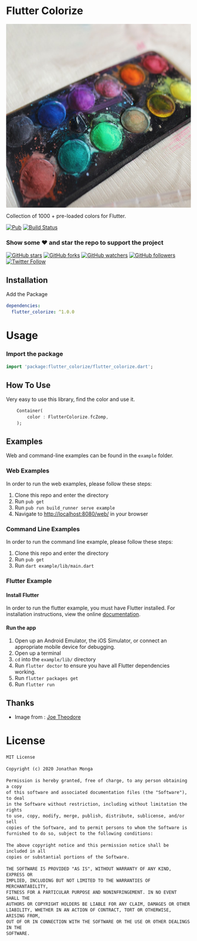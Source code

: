 # Flutter Colorize

<img src="https://raw.githubusercontent.com/JonathanMonga/flutter_colorize/master/images/header.jpg" align="center" alt="Header" height="500" width="100%"/>

Collection of 1000 + pre-loaded colors for Flutter.

[![Pub](https://img.shields.io/badge/pub-1.0.0)](https://pub.dev/packages/flutter_colorize)
[![Build Status](https://travis-ci.org/JonathanMonga/flutter_colorize.svg?branch=master)](https://travis-ci.org/JonathanMonga/flutter_colorize)

### Show some :heart: and star the repo to support the project

[![GitHub stars](https://img.shields.io/github/stars/JonathanMonga/flutter_colorize?style=social&label=Star)](https://github.com/JonathanMonga/flutter_colorize) [![GitHub forks](https://img.shields.io/github/forks/JonathanMonga/flutter_colorize?style=social&label=Fork)](https://github.com/JonathanMonga/flutter_colorize/fork) [![GitHub watchers](https://img.shields.io/github/watchers/JonathanMonga/flutter_colorize?style=social&label=Watch)](https://github.com/JonathanMonga/flutter_colorize) [![GitHub followers](https://img.shields.io/github/followers/JonathanMonga.svg?style=social&label=Follow)](https://github.com/JonathanMonga)  
[![Twitter Follow](https://img.shields.io/twitter/follow/jonathan_monga.svg?style=social)](https://twitter.com/jonathan_monga)

## Installation

Add the Package

```yaml
dependencies:
  flutter_colorize: ^1.0.0
```

# Usage

### Import the package

```dart
import 'package:flutter_colorize/flutter_colorize.dart';
```

## How To Use

Very easy to use this library, find the color and use it.

```dart
    Container(
        color : FlutterColorize.fcZomp,
    );
```

## Examples

Web and command-line examples can be found in the `example` folder.

### Web Examples

In order to run the web examples, please follow these steps:

1. Clone this repo and enter the directory
2. Run `pub get`
3. Run `pub run build_runner serve example`
4. Navigate to [http://localhost:8080/web/](http://localhost:8080/web/) in your browser

### Command Line Examples

In order to run the command line example, please follow these steps:

1. Clone this repo and enter the directory
2. Run `pub get`
3. Run `dart example/lib/main.dart`

### Flutter Example

#### Install Flutter

In order to run the flutter example, you must have Flutter installed. For installation instructions, view the online
[documentation](https://flutter.io/).

#### Run the app

1. Open up an Android Emulator, the iOS Simulator, or connect an appropriate mobile device for debugging.
2. Open up a terminal
3. `cd` into the `example/lib/` directory
4. Run `flutter doctor` to ensure you have all Flutter dependencies working.
5. Run `flutter packages get`
6. Run `flutter run`

## Thanks

- Image from : [Joe Theodore](https://unsplash.com/@joetheodore)

# License

    MIT License

    Copyright (c) 2020 Jonathan Monga

    Permission is hereby granted, free of charge, to any person obtaining a copy
    of this software and associated documentation files (the "Software"), to deal
    in the Software without restriction, including without limitation the rights
    to use, copy, modify, merge, publish, distribute, sublicense, and/or sell
    copies of the Software, and to permit persons to whom the Software is
    furnished to do so, subject to the following conditions:

    The above copyright notice and this permission notice shall be included in all
    copies or substantial portions of the Software.

    THE SOFTWARE IS PROVIDED "AS IS", WITHOUT WARRANTY OF ANY KIND, EXPRESS OR
    IMPLIED, INCLUDING BUT NOT LIMITED TO THE WARRANTIES OF MERCHANTABILITY,
    FITNESS FOR A PARTICULAR PURPOSE AND NONINFRINGEMENT. IN NO EVENT SHALL THE
    AUTHORS OR COPYRIGHT HOLDERS BE LIABLE FOR ANY CLAIM, DAMAGES OR OTHER
    LIABILITY, WHETHER IN AN ACTION OF CONTRACT, TORT OR OTHERWISE, ARISING FROM,
    OUT OF OR IN CONNECTION WITH THE SOFTWARE OR THE USE OR OTHER DEALINGS IN THE
    SOFTWARE.
